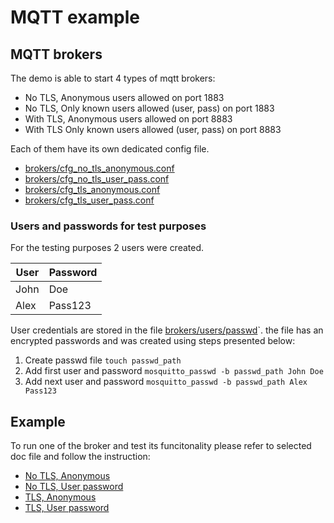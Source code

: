# MQTT example


## MQTT brokers
The demo is able to start 4 types of mqtt brokers:
- No TLS, Anonymous users allowed on port 1883
- No TLS, Only known users allowed (user, pass) on port 1883
- With TLS, Anonymous users allowed on port 8883
- With TLS  Only known users allowed (user, pass) on port 8883

Each of them have its own dedicated config file.
- [brokers/cfg_no_tls_anonymous.conf](./brokers/cfg_no_tls_anonymous.conf)
- [brokers/cfg_no_tls_user_pass.conf](./brokers/cfg_no_tls_user_pass.conf)
- [brokers/cfg_tls_anonymous.conf](./brokers/cfg_tls_anonymous.conf)
- [brokers/cfg_tls_user_pass.conf](./brokers/cfg_tls_user_pass.conf)

### Users and passwords for test purposes
For the testing purposes 2 users were created.

| User | Password |
|------|--------- |
| John | Doe      |
| Alex | Pass123  |

User credentials are stored in the file [brokers/users/passwd](./brokers/users/passwd)`. the file has an encrypted passwords and was created using steps presented below:
1. Create passwd file `touch passwd_path`
2. Add first user and password `mosquitto_passwd -b passwd_path John Doe`
3. Add next user and password `mosquitto_passwd -b passwd_path Alex Pass123`


## Example
To run one of the broker and test its funcitonality please refer to selected doc file and follow the instruction:
- [No TLS, Anonymous](./docs/No_tls_anonymous.md)
- [No TLS, User password](./docs/No_tls_user_pass.md)
- [TLS, Anonymous](./docs/Tls_anonymous.md)
- [TLS, User password](./docs/Tls_user_pass.md)